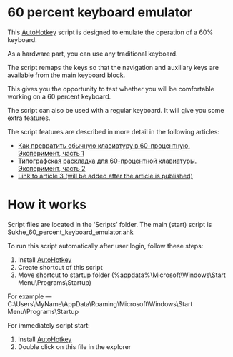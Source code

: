 # 60 percent keyboard emulator

This [AutoHotkey](https://autohotkey.com/) script is designed to emulate the operation of a 60% keyboard. 

As a hardware part, you can use any traditional keyboard.

The script remaps the keys so that the navigation and auxiliary keys are available from the main keyboard block.

This gives you the opportunity to test whether you will be comfortable working on a 60 percent keyboard.

The script can also be used with a regular keyboard. It will give you some extra features.

The script features are described in more detail in the following articles:
- [Как превратить обычную клавиатуру в 60-процентную. Эксперимент, часть 1](https://dou.ua/forums/topic/37776/)
- [Типографская раскладка для 60-процентной клавиатуры. Эксперимент, часть 2](https://dou.ua/forums/topic/37897/)
- [Link to article 3 (will be added after the article is published)](http://dou.ua)

# How it works

Script files are located in the ‘Scripts’ folder. The main (start) script is Sukhe_60_percent_keyboard_emulator.ahk

To run this script automatically after user login, follow these steps:
1. Install [AutoHotkey](https://autohotkey.com/)
2. Create shortcut of this script
3. Move shortcut to startup folder (%appdata%\Microsoft\Windows\Start Menu\Programs\Startup)

For example — C:\Users\MyName\AppData\Roaming\Microsoft\Windows\Start Menu\Programs\Startup

For immediately script start:
1. Install [AutoHotkey](https://autohotkey.com/)
2. Double click on this file in the explorer